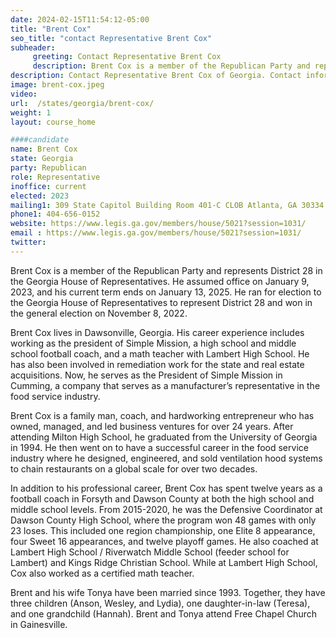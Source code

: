 ```yaml
---
date: 2024-02-15T11:54:12-05:00
title: "Brent Cox"
seo_title: "contact Representative Brent Cox"
subheader:
     greeting: Contact Representative Brent Cox
     description: Brent Cox is a member of the Republican Party and represents District 28 in the Georgia House of Representatives. He assumed office on January 9, 2023, and his current term ends on January 13, 2025. He ran for election to the Georgia House of Representatives to represent District 28 and won in the general election on November 8, 2022.
description: Contact Representative Brent Cox of Georgia. Contact information for Brent Cox includes email address, phone number, and mailing address.
image: brent-cox.jpeg
video:
url:  /states/georgia/brent-cox/
weight: 1
layout: course_home

####candidate
name: Brent Cox
state: Georgia
party: Republican
role: Representative
inoffice: current
elected: 2023
mailing1: 309 State Capitol Building Room 401-C CLOB Atlanta, GA 30334
phone1: 404-656-0152
website: https://www.legis.ga.gov/members/house/5021?session=1031/
email : https://www.legis.ga.gov/members/house/5021?session=1031/
twitter:
---
```


Brent Cox is a member of the Republican Party and represents District 28 in the Georgia House of Representatives. He assumed office on January 9, 2023, and his current term ends on January 13, 2025. He ran for election to the Georgia House of Representatives to represent District 28 and won in the general election on November 8, 2022.

Brent Cox lives in Dawsonville, Georgia. His career experience includes working as the president of Simple Mission, a high school and middle school football coach, and a math teacher with Lambert High School. He has also been involved in remediation work for the state and real estate acquisitions. Now, he serves as the President of Simple Mission in Cumming, a company that serves as a manufacturer’s representative in the food service industry.

Brent Cox is a family man, coach, and hardworking entrepreneur who has owned, managed, and led business ventures for over 24 years. After attending Milton High School, he graduated from the University of Georgia in 1994. He then went on to have a successful career in the food service industry where he designed, engineered, and sold ventilation hood systems to chain restaurants on a global scale for over two decades.

In addition to his professional career, Brent Cox has spent twelve years as a football coach in Forsyth and Dawson County at both the high school and middle school levels. From 2015-2020, he was the Defensive Coordinator at Dawson County High School, where the program won 48 games with only 23 loses. This included one region championship, one Elite 8 appearance, four Sweet 16 appearances, and twelve playoff games. He also coached at Lambert High School / Riverwatch Middle School (feeder school for Lambert) and Kings Ridge Christian School. While at Lambert High School, Cox also worked as a certified math teacher.

Brent and his wife Tonya have been married since 1993. Together, they have three children (Anson, Wesley, and Lydia), one daughter-in-law (Teresa), and one grandchild (Hannah). Brent and Tonya attend Free Chapel Church in Gainesville.
